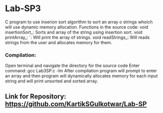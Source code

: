 # Lab-SP3
C program to use inserion sort algorithm to sort an array o strings whoich will use dynamic memory allocation.
Functions in the source code:
void insertionSort_: Sorts and array of the string using insertion sort.
void printArray_: `: Will print the array of strings.
void readStrings_: Will reads strings from the user and allocates memory for them.
### Compilation:
Open terminal and navigate the directory for the source code
Enter command: gcc Lab3SP.c -lm
After compilation program will prompt to enter an array and then program will dynamically allocates memory for each input string and will print unsorted and sorted array.
## Link for Repository: https://github.com/KartikSGulkotwar/Lab-SP 
